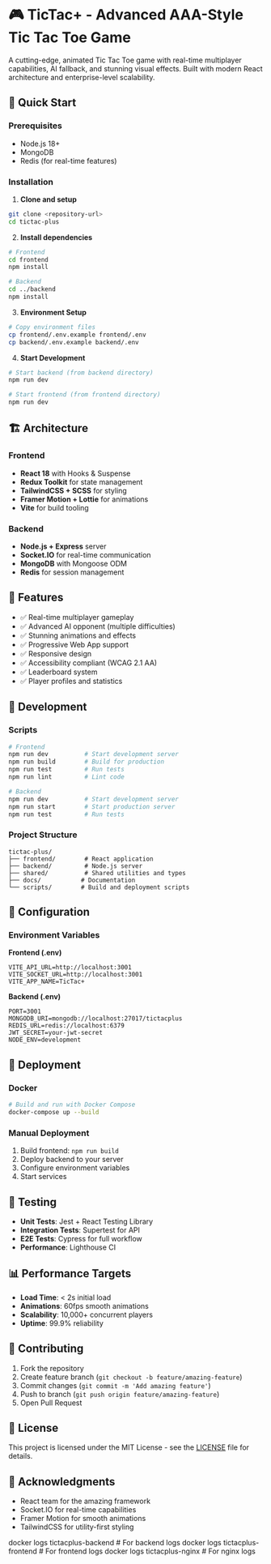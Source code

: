 # 🎮 TicTac+ - Advanced AAA-Style Tic Tac Toe Game

A cutting-edge, animated Tic Tac Toe game with real-time multiplayer capabilities, AI fallback, and stunning visual effects. Built with modern React architecture and enterprise-level scalability.

## 🚀 Quick Start

### Prerequisites
- Node.js 18+
- MongoDB
- Redis (for real-time features)

### Installation

1. **Clone and setup**
```bash
git clone <repository-url>
cd tictac-plus
```

2. **Install dependencies**
```bash
# Frontend
cd frontend
npm install

# Backend
cd ../backend
npm install
```

3. **Environment Setup**
```bash
# Copy environment files
cp frontend/.env.example frontend/.env
cp backend/.env.example backend/.env
```

4. **Start Development**
```bash
# Start backend (from backend directory)
npm run dev

# Start frontend (from frontend directory)
npm run dev
```

## 🏗️ Architecture

### Frontend
- **React 18** with Hooks & Suspense
- **Redux Toolkit** for state management
- **TailwindCSS + SCSS** for styling
- **Framer Motion + Lottie** for animations
- **Vite** for build tooling

### Backend
- **Node.js + Express** server
- **Socket.IO** for real-time communication
- **MongoDB** with Mongoose ODM
- **Redis** for session management

## 🎯 Features

- ✅ Real-time multiplayer gameplay
- ✅ Advanced AI opponent (multiple difficulties)
- ✅ Stunning animations and effects
- ✅ Progressive Web App support
- ✅ Responsive design
- ✅ Accessibility compliant (WCAG 2.1 AA)
- ✅ Leaderboard system
- ✅ Player profiles and statistics

## 📱 Development

### Scripts
```bash
# Frontend
npm run dev          # Start development server
npm run build        # Build for production
npm run test         # Run tests
npm run lint         # Lint code

# Backend
npm run dev          # Start development server
npm run start        # Start production server
npm run test         # Run tests
```

### Project Structure
```
tictac-plus/
├── frontend/        # React application
├── backend/         # Node.js server
├── shared/          # Shared utilities and types
├── docs/           # Documentation
└── scripts/        # Build and deployment scripts
```

## 🔧 Configuration

### Environment Variables

**Frontend (.env)**
```
VITE_API_URL=http://localhost:3001
VITE_SOCKET_URL=http://localhost:3001
VITE_APP_NAME=TicTac+
```

**Backend (.env)**
```
PORT=3001
MONGODB_URI=mongodb://localhost:27017/tictacplus
REDIS_URL=redis://localhost:6379
JWT_SECRET=your-jwt-secret
NODE_ENV=development
```

## 🚀 Deployment

### Docker
```bash
# Build and run with Docker Compose
docker-compose up --build
```

### Manual Deployment
1. Build frontend: `npm run build`
2. Deploy backend to your server
3. Configure environment variables
4. Start services

## 🧪 Testing

- **Unit Tests**: Jest + React Testing Library
- **Integration Tests**: Supertest for API
- **E2E Tests**: Cypress for full workflow
- **Performance**: Lighthouse CI

## 📊 Performance Targets

- **Load Time**: < 2s initial load
- **Animations**: 60fps smooth animations
- **Scalability**: 10,000+ concurrent players
- **Uptime**: 99.9% reliability

## 🤝 Contributing

1. Fork the repository
2. Create feature branch (`git checkout -b feature/amazing-feature`)
3. Commit changes (`git commit -m 'Add amazing feature'`)
4. Push to branch (`git push origin feature/amazing-feature`)
5. Open Pull Request

## 📄 License

This project is licensed under the MIT License - see the [LICENSE](LICENSE) file for details.

## 🙏 Acknowledgments

- React team for the amazing framework
- Socket.IO for real-time capabilities
- Framer Motion for smooth animations
- TailwindCSS for utility-first styling


docker logs tictacplus-backend  # For backend logs
docker logs tictacplus-frontend  # For frontend logs
docker logs tictacplus-nginx  # For nginx logs

